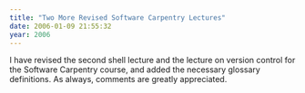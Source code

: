 ```yaml
---
title: "Two More Revised Software Carpentry Lectures"
date: 2006-01-09 21:55:32
year: 2006
---
```

I have revised the second shell lecture and the lecture on version control for the Software Carpentry course, and added the necessary glossary definitions.  As always, comments are greatly appreciated.

